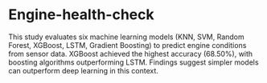 # Engine-health-check
This study evaluates six machine learning models (KNN, SVM, Random Forest, XGBoost, LSTM, Gradient Boosting) to predict engine conditions from sensor data. XGBoost achieved the highest accuracy (68.50%), with boosting algorithms outperforming LSTM. Findings suggest simpler models can outperform deep learning in this context.
